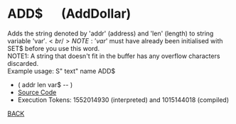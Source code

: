 # ADD$ &emsp; (AddDollar)
Adds the string denoted by 'addr' (address) and 'len' (length) to string variable 'var$'.<br/>NOTE: 'var$' must have already been initialised with SET$ before you use this word.<br/>NOTE1: A string that doesn't fit in the buffer has any overflow characters discarded.<br/>Example usage: S" text" name ADD$
* ( addr len var$ -- )
* [Source Code](../words/shando/AddDollar.cs)
* Execution Tokens: 1552014930 (interpreted) and 1015144018 (compiled)


[BACK](builtins.md#AddDollar)
